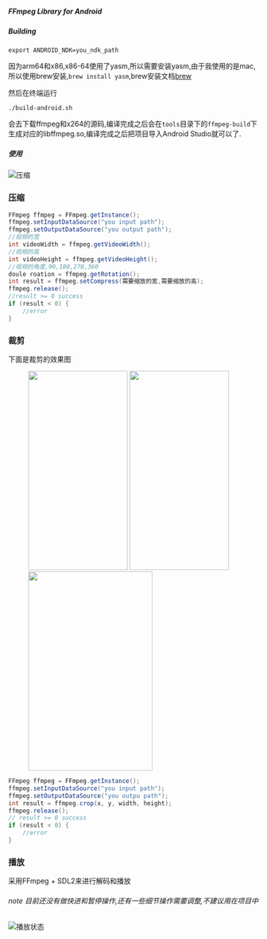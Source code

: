 
##### FFmpeg Library for Android

##### Building

    export ANDROID_NDK=you_ndk_path

因为arm64和x86,x86-64使用了yasm,所以需要安装yasm,由于我使用的是mac,所以使用brew安装,```brew install yasm```,brew安装文档[brew](http://brew.sh/index_zh-cn.html)

然后在终端运行

    ./build-android.sh

会去下载ffmpeg和x264的源码,编译完成之后会在```tools```目录下的```ffmpeg-build```下生成对应的libffmpeg.so,编译完成之后把项目导入Android Studio就可以了.

##### 使用

![压缩](art/compress.png)

### 压缩

```java
FFmpeg ffmpeg = FFmpeg.getInstance();
ffmpeg.setInputDataSource("you input path");
ffmpeg.setOutputDataSource("you output path");
//视频的宽
int videoWidth = ffmpeg.getVideoWidth();
//视频的高
int videoHeight = ffmpeg.getVideoHeight();
//视频的角度,90,180,270,360
doule roation = ffmpeg.getRotation();
int result = ffmpeg.setCompress(需要缩放的宽,需要缩放的高);
ffmpeg.release();
//result >= 0 success
if (result < 0) {
    //error
}
```

### 裁剪

下面是裁剪的效果图


<figure>
    <img width="200" height="400" src="art/crop_before.png">
    <img width="200" height="400" src="art/crop_after.png">
    <img width="250" height="400" src="art/crop_description.png">
</figure>

```java
FFmpeg ffmpeg = FFmpeg.getInstance();
ffmpeg.setInputDataSource("you input path");
ffmpeg.setOutputDataSource("you outpu path");
int result = ffmpeg.crop(x, y, width, height);
ffmpeg.release();
// result >= 0 success
if (result < 0) {
    //error
}
```

### 播放
采用FFmpeg + SDL2来进行解码和播放
###### note 目前还没有做快进和暂停操作,还有一些细节操作需要调整,不建议用在项目中
![播放状态](art/player.png)
